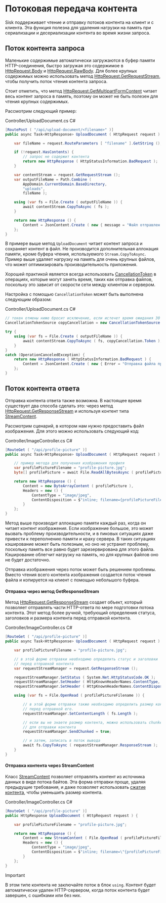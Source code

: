 # Потоковая передача контента

Sisk поддерживает чтение и отправку потоков контента на клиент и с клиента. Эта функция полезна для удаления нагрузки на память при сериализации и десериализации контента во время жизни запроса.

## Поток контента запроса

Маленькие содержимые автоматически загружаются в буфер памяти HTTP-соединения, быстро загружая это содержимое в [HttpRequest.Body](/api/Sisk.Core.Http.HttpRequest.Body) и [HttpRequest.RawBody](/api/Sisk.Core.Http.HttpRequest.RawBody). Для более крупных содержимых можно использовать метод [HttpRequest.GetRequestStream](/api/Sisk.Core.Http.HttpRequest.GetRequestStream), чтобы получить поток чтения контента запроса.

Стоит отметить, что метод [HttpRequest.GetMultipartFormContent](/api/Sisk.Core.Http.HttpRequest.GetMultipartFormContent) читает весь контент запроса в память, поэтому он может не быть полезен для чтения крупных содержимых.

Рассмотрим следующий пример:

<div class="script-header">
    <span>
        Controller/UploadDocument.cs
    </span>
    <span>
        C#
    </span>
</div>

```csharp
[RoutePost ( "/api/upload-document/<filename>" )]
public async Task<HttpResponse> UploadDocument ( HttpRequest request ) {

    var fileName = request.RouteParameters [ "filename" ].GetString ();

    if (!request.HasContents) {
        // запрос не содержит контента
        return new HttpResponse ( HttpStatusInformation.BadRequest );
    }

    var contentStream = request.GetRequestStream ();
    var outputFileName = Path.Combine (
        AppDomain.CurrentDomain.BaseDirectory,
        "uploads",
        fileName );

    using (var fs = File.Create ( outputFileName )) {
        await contentStream.CopyToAsync ( fs );
    }

    return new HttpResponse () {
        Content = JsonContent.Create ( new { message = "Файл отправлен успешно." } )
    };
}
```

В примере выше метод `UploadDocument` читает контент запроса и сохраняет контент в файл. Не производится дополнительная аллокация памяти, кроме буфера чтения, используемого `Stream.CopyToAsync`. Пример выше удаляет нагрузку на память для очень крупных файлов, что может оптимизировать производительность приложения.

Хорошей практикой является всегда использовать [CancellationToken](https://learn.microsoft.com/pt-br/dotnet/api/system.threading.cancellationtoken) в операциях, которые могут занять время, таких как отправка файлов, поскольку это зависит от скорости сети между клиентом и сервером.

Настройка с помощью `CancellationToken` может быть выполнена следующим образом:

<div class="script-header">
    <span>
        Controller/UploadDocument.cs
    </span>
    <span>
        C#
    </span>
</div>

```csharp
// токен отмены ниже бросит исключение, если истечет время ожидания 30 секунд.
CancellationTokenSource copyCancellation = new CancellationTokenSource ( delay: TimeSpan.FromSeconds ( 30 ) );

try {
    using (var fs = File.Create ( outputFileName )) {
        await contentStream.CopyToAsync ( fs, copyCancellation.Token );
    }
}
catch (OperationCanceledException) {
    return new HttpResponse ( HttpStatusInformation.BadRequest ) {
        Content = JsonContent.Create ( new { Error = "Отправка файла превысила максимальное время отправки (30 секунд)." } )
    };
}
```

## Поток контента ответа
Отправка контента ответа также возможна. В настоящее время существует два способа сделать это: через метод [HttpRequest.GetResponseStream](/api/Sisk.Core.Http.HttpRequest.GetResponseStream) и используя контент типа [StreamContent](https://learn.microsoft.com/pt-br/dotnet/api/system.net.http.streamcontent?view=net-9.0).

Рассмотрим сценарий, в котором нам нужно предоставить файл изображения. Для этого можно использовать следующий код:

<div class="script-header">
    <span>
        Controller/ImageController.cs
    </span>
    <span>
        C#
    </span>
</div>

```csharp
[RouteGet ( "/api/profile-picture" )]
public async Task<HttpResponse> UploadDocument ( HttpRequest request ) {

    // пример метода для получения изображения профиля
    var profilePictureFilename = "profile-picture.jpg";
    byte[] profilePicture = await File.ReadAllBytesAsync ( profilePictureFilename );

    return new HttpResponse () {
        Content = new ByteArrayContent ( profilePicture ),
        Headers = new () {
            ContentType = "image/jpeg",
            ContentDisposition = $"inline; filename={profilePictureFilename}"
        }
    };
}
```

Метод выше производит аллокацию памяти каждый раз, когда он читает контент изображения. Если изображение большое, это может вызвать проблему производительности, и в пиковых ситуациях даже привести к переполнению памяти и краху сервера. В таких ситуациях кэширование может быть полезным, но оно не устранит проблему, поскольку память все равно будет зарезервирована для этого файла. Кэширование облегчит нагрузку на память, но для крупных файлов оно не будет достаточно.

Отправка изображения через поток может быть решением проблемы. Вместо чтения всего контента изображения создается поток чтения файла и копируется на клиент с помощью небольшого буфера.

#### Отправка через метод GetResponseStream

Метод [HttpRequest.GetResponseStream](/api/Sisk.Core.Http.HttpRequest.GetResponseStream) создает объект, который позволяет отправлять части HTTP-ответа по мере подготовки потока контента. Этот метод более ручной, требующий определения статуса, заголовков и размера контента перед отправкой контента.

<div class="script-header">
    <span>
        Controller/ImageController.cs
    </span>
    <span>
        C#
    </span>
</div>

```csharp
[RouteGet ( "/api/profile-picture" )]
public async Task<HttpResponse> UploadDocument ( HttpRequest request ) {

    var profilePictureFilename = "profile-picture.jpg";

    // в этой форме отправки необходимо определить статус и заголовки
    // перед отправкой контента
    var requestStreamManager = request.GetResponseStream ();

    requestStreamManager.SetStatus ( System.Net.HttpStatusCode.OK );
    requestStreamManager.SetHeader ( HttpKnownHeaderNames.ContentType, "image/jpeg" );
    requestStreamManager.SetHeader ( HttpKnownHeaderNames.ContentDisposition, $"inline; filename={profilePictureFilename}" );

    using (var fs = File.OpenRead ( profilePictureFilename )) {

        // в этой форме отправки также необходимо определить размер контента
        // перед отправкой его.
        requestStreamManager.SetContentLength ( fs.Length );

        // если вы не знаете размер контента, можно использовать chunked-encoding
        // для отправки контента
        requestStreamManager.SendChunked = true;

        // и затем, записать в поток вывода
        await fs.CopyToAsync ( requestStreamManager.ResponseStream );
    }
}
```

#### Отправка контента через StreamContent

Класс [StreamContent](https://learn.microsoft.com/pt-br/dotnet/api/system.net.http.streamcontent?view=net-9.0) позволяет отправлять контент из источника данных в виде потока байтов. Эта форма отправки проще, удаляя предыдущие требования, и даже позволяет использовать [сжатие контента](/docs/fundamentals/responses#gzip-deflate-and-brotli-compression), чтобы уменьшить размер контента.

<div class="script-header">
    <span>
        Controller/ImageController.cs
    </span>
    <span>
        C#
    </span>
</div>

```csharp
[RouteGet ( "/api/profile-picture" )]
public HttpResponse UploadDocument ( HttpRequest request ) {

    var profilePictureFilename = "profile-picture.jpg";

    return new HttpResponse () {
        Content = new StreamContent ( File.OpenRead ( profilePictureFilename ) ),
        Headers = new () {
            ContentType = "image/jpeg",
            ContentDisposition = $"inline; filename=\"{profilePictureFilename}\""
        }
    };
}
```

> [!IMPORTANT]
>
> В этом типе контента не заключайте поток в блок `using`. Контент будет автоматически удален HTTP-сервером, когда поток контента будет завершен, с ошибками или без них.